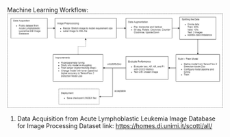 Machine Learning Workflow:
![workflow](workflow.png)

1) Data Acquisition from Acute Lymphoblastic Leukemia Image Database for Image Processing
Dataset link: https://homes.di.unimi.it/scotti/all/
